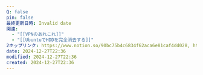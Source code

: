 ```yaml
---
Q: false
pin: false
最終更新日時: Invalid date
関連:
  - "[[VPNのあれこれ]]"
  - "[[UbuntuでHDDを完全消去する]]"
2ホップリンク: https://www.notion.so/90bc75b4c6834f62aca6e81caf4dd028, https://www.notion.so/f6213f62a50648ea840ef6533535916e,https://www.notion.so/1201121f1cf680deb46eef35d04c268d, https://www.notion.so/4c8b316727574480a55558a652120951, https://www.notion.so/f6213f62a50648ea840ef6533535916e
date: 2024-12-27T22:36
modified: 2024-12-27T22:36
created: 2024-12-27T22:36
---
```


